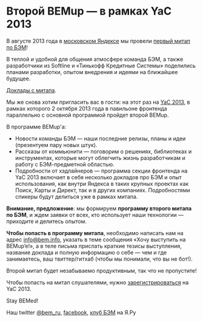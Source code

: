 # Второй BEMup — в рамках YaC 2013

В августе 2013 года в [московском Яндексе](https://company.yandex.ru/contacts/redrose/) мы провели [первый
митап по БЭМ](http://ru.bem.info/blog/2013/08/bemup-promo/)!

В теплой и удобной для общения атмосфере команда БЭМ, а также разработчики из Softline и «Тинькофф
Кредитные Системы» поделились планами разработки, опытом внедрения и идеями на ближайшее будущее.

[Доклады с митапа](https://ru.bem.info/blog/2013/08/bemup-talks/).

Мы же снова хотим пригласить вас в гости: на этот раз на [YaC 2013](https://events.yandex.ru/events/yac/2013/), в
рамках которого 2 октября 2013 года в павильоне фронтенда параллельно с основной программой пройдет второй BEMup.

В программе BEMup'a:
<ul>
<li>Новости команды БЭМ — наши последние релизы, планы и идеи (презентуем пару новых штук).</li>
<li>Рассказы от коммьюнити — поговорим о решениях, библиотеках и инструментах,
которые могут облегчить жизнь разработчикам и работу с БЭМ-предметной областью.</li>
<li>Подробности от хэдлайнеров — программа секции фронтенда на YaC 2013 включает в себя несколько докладов про БЭМ и опыт
использования, как внутри Яндекса в таких крупных проектах как Поиск, Карты и Директ, так и в других компаниях.
Подробностями спикеры будут делиться уже в рамках митапа.</li>
</ul>

**Внимание, предложение**: мы формируем **программу второго митапа по БЭМ**, и ждем заявки от всех, кто использует наши
технологии — приходите и делитесь опытом.

**Чтобы попасть в программу митапа**, необходимо написать нам на адрес [info@bem.info](mailto:info@bem.info), указать
в теме сообщения «Хочу выступить на BEMup’e!», а в теле письма прислать краткие тезисы выступления, название доклада
и полную информацию о себе — чем и где занимаетесь, ваш твиттер/гитхаб (чтобы мы понимали, что вы не бот!).

Второй митап будет незабываемо продуктивным, так что не пропустите!

Чтобы попасть на митап слушателями, нужно [зарегистрироваться](https://events.yandex.ru/events/yac/2013/register/) на YaC 2013.

Stay BEMed!

Наш twitter [@bem_ru](http://bit.ly/ru-twi), [facebook](http://bit.ly/fb-bem), [клуб БЭМ](http://clubs.ya.ru/bem/) на Я.Ру
